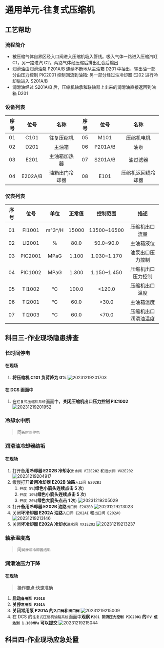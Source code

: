 # 通用单元-往复式压缩机

## 工艺帮助

### 流程简介

- 被压缩气体自界区经入口阀进入压缩机吸入管线。吸入气体一路进入压缩汽缸 C1，另一路进汽 C2。两路气体经压缩后排出汇合后输出
- 润滑油由润滑油泵 P201A/B 连续不断地从主油箱 D201 中抽出，输出油一部分由压力控制 PIC2001 控制回流到油箱: 另一部分经过油冷却器 E202 进行冷却后进入 S201A/B
- 润滑油经过 S201A/B 后，压缩机轴承和联轴器上出来的润滑油直接返回到油箱 D201

### 设备列表

| 序号 |  位号   |      名称      | 序号 |  位号   |        名称        |
| :--: | :-----: | :------------: | :--: | :-----: | :----------------: |
|  01  |  C101   |   往复压缩机   |  05  |  M101   |     压缩机电机     |
|  02  |  D201   |     主油箱     |  06  | P201A/B |        油泵        |
|  03  |  E201   |  主油箱加热器  |  07  | S201A/B |      油过滤器      |
|  04  | E202A/B | 油箱出门冷却器 |  08  |  E101   | 压缩机返回线冷却器 |

### 仪表列表

| 序号 |  位号   |  单位  | 正常值 |  控制范围   |         描述         |
| :--: | :-----: | :----: | :----: | :---------: | :------------------: |
|  01  | FI1001  | m^3^/H | 15000  | 13500~16500 |    压缩机出口流量    |
|  02  | LI2001  |   %    |  80.0  |  50.0~90.0  |      主油箱液位      |
|  03  | PIC2001 |  MPaG  | 1.100  | 1.030~1.170 |   油泵出口压力控制   |
|  04  | PIC1002 |  MPaG  | 1.300  | 1.150~1.450 |  压缩机出口压力控制  |
|  05  | TI1002  |   °C   | 100.0  |   <120.0    |    压缩机出口温度    |
|  06  | TI2001  |   °C   |  60.0  |    >30.0    |      主油箱温度      |
|  07  | TI2003  |   °C   |  60.0  |    <70.0    | 压缩机出口润滑油温度 |

## 科目三-作业现场隐患排查

### 长时间停电

#### 在现场

1. **将压缩机 C101 负荷降为 0%**
   ![20231219201703](http://qiniu.yeshan-taoist.cn/20231219201703.png)

#### 在 DCS 画面中

1. 在`往复式压缩机系统`画面中，**关闭压缩机出口压力控制 PIC1002**
   ![20231219201952](http://qiniu.yeshan-taoist.cn/20231219201952.png)

### 冷却水中断

> 同`长时间停电`

### 润滑油冷却器结垢

#### 在现场

1. 打开备**用冷却器 E202B 冷却水**`出水阀 VI2E202` 和`进水阀 VX2E202`
   ![20231219204917](http://qiniu.yeshan-taoist.cn/20231219204917.png)
2. 缓慢打开**备用冷却器 E202B 油路**`入口阀 E202BI`
   1. `开度 5%`(**绿色小箭头连续点击 5 次**)
   2. `开度 10%`(**绿色小箭头连续点击 5 次**)
   3. `开度 20%`(**绿色大箭头点击 1 次**)
      ![20231219205029](http://qiniu.yeshan-taoist.cn/20231219205029.png)
3. 打开**备用冷却器 E202B 油路**`出口阀 E202B0`
   ![20231219213023](http://qiniu.yeshan-taoist.cn/20231219213023.png)
4. 关闭**坏冷却器 E202A 油路**`入口阀 E202AI` 和`出口阀 E202A0`
   ![20231219213146](http://qiniu.yeshan-taoist.cn/20231219213146.png)
5. 关闭**坏冷却器 E202A 冷却水**`进水阀 VX1E202`
   ![20231219213237](http://qiniu.yeshan-taoist.cn/20231219213237.png)

### 轴承温度高

> 同`润滑油冷却器结垢`

### 润滑油压力下降

#### 在现场

> **操作要点:快速准确**

1. **启动`备用泵 P201B`**
2. **关停`常用泵 P201A`**
3. **关闭常用泵 P201A 的`入口阀`和`出口阀`**
   ![20231219215009](http://qiniu.yeshan-taoist.cn/20231219215009.png)
4. 在 DCS 的`往复式压缩机油路系统`画面中**观察 `P201 回流压力控制 PIC2001` 的 `PV 值达到 1.100MPa` 可以提交**
   ![20231219215044](http://qiniu.yeshan-taoist.cn/20231219215044.png)

## 科目四-作业现场应急处置
